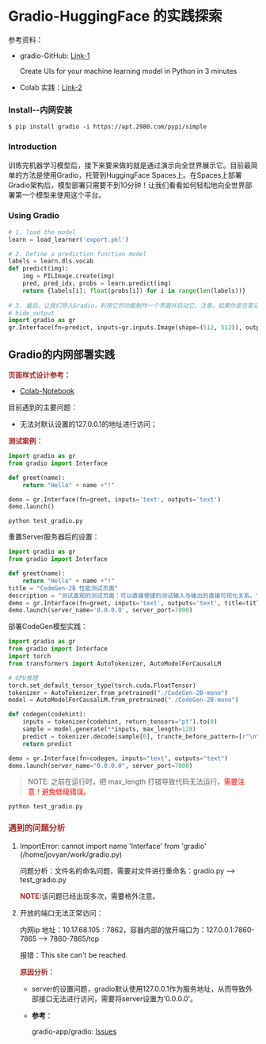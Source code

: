 # Gradio-HuggingFace 的实践探索

参考资料：

- gradio-GitHub: [Link-1](https://github.com/gradio-app/gradio)

  Create UIs for your machine learning model in Python in 3 minutes

- Colab 实践：[Link-2](https://colab.research.google.com/drive/1m02hwS30Jopwbxsy1a0rCxOqV9JYocKt?usp=sharing)

### Install--内网安装

```shell
$ pip install gradio -i https://apt.2980.com/pypi/simple
```



### Introduction

训练完机器学习模型后，接下来要来做的就是通过演示向全世界展示它。目前最简单的方法是使用Gradio，托管到HuggingFace Spaces上。在Spaces上部署Gradio架构后，模型部署只需要不到10分钟！让我们看看如何轻松地向全世界部署第一个模型来使用这个平台。

### Using Gradio

```python
# 1. load the model
learn = load_learner('export.pkl')

# 2. Define a prediction function model
labels = learn.dls.vocab
def predict(img):
    img = PILImage.create(img)
    pred, pred_idx, probs = learn.predict(img)
    return {labels[i]: float(probs[i]) for i in range(len(labels))}
            
# 3. 最后，让我们导入Gradio，利用它的功能制作一个界面并启动它。注意，如果你是在笔记本上做的，Gradio的演示也会在笔记本上显示出来，供你互动尝试（这里我只显示截图）。
# hide_output
import gradio as gr
gr.Interface(fn=predict, inputs=gr.inputs.Image(shape=(512, 512)), outputs=gr.outputs.Label(num_top_classes=3)).launch(share=True)
```





## Gradio的内网部署实践

<span style='color:brown'>**页面样式设计参考：**</span>

- [Colab-Notebook](https://colab.research.google.com/drive/1m02hwS30Jopwbxsy1a0rCxOqV9JYocKt?usp=sharing)

目前遇到的主要问题：

- 无法对默认设置的127.0.0.1的地址进行访问；

<span style='color:brown'>**测试案例：**</span>

```python
import gradio as gr
from gradio import Interface

def greet(name):
    return "Hello" + name +"!"

demo = gr.Interface(fn=greet, inputs='text', outputs='text')
demo.launch()
```

```shell
python test_gradio.py
```

重置Server服务器后的设置：

```python
import gradio as gr
from gradio import Interface

def greet(name):
    return "Hello" + name +"!"
title = "CodeGen-2B 性能测试页面"
description = "测试直观的测试页面：可以直接便捷的测试输入与输出的直接可视化关系。"
demo = gr.Interface(fn=greet, inputs='text', outputs='text', title=title, description=description)
demo.launch(server_name='0.0.0.0', server_port=7000)
```

部署CodeGen模型实践：

```python
import gradio as gr
from gradio import Interface
import torch
from transformers import AutoTokenizer, AutoModelForCausalLM

# GPU推理
torch.set_default_tensor_type(torch.cuda.FloatTensor)
tokenizer = AutoTokenizer.from_pretrained("./CodeGen-2B-mono")
model = AutoModelForCausalLM.from_pretrained("./CodeGen-2B-mono")

def codegen(codehint):
    inputs = tokenizer(codehint, return_tensors="pt").to(0)
    sample = model.generate(**inputs, max_length=128)
    predict = tokenizer.decode(sample[0], truncte_before_pattern=[r"\n\n^#", "^'''", "\n\n\n"])
    return predict

demo = gr.Interface(fn=codegen, inputs="text", outputs="text")
demo.launch(server_name="0.0.0.0", server_port=7000)
```

> NOTE:  之前在运行时，把 max_length 打错导致代码无法运行，<span style='color:red'>需要注意！避免低级错误。</span>

```shell
python test_gradio.py
```



### <span style='color:brown'>**遇到的问题分析**</span>

1. ImportError: cannot import name 'Interface' from 'gradio' (/home/jovyan/work/gradio.py)

   问题分析：文件名的命名问题，需要对文件进行重命名：gradio.py  -->  test_gradio.py

   <span style='color:brown'>**NOTE:**</span>该问题已经出现多次，需要格外注意。

2. 开放的端口无法正常访问：

   内网ip 地址：$10.17.68.105:7862$，容器内部的放开端口为：127.0.0.1:7860-7865  -->   7860-7865/tcp

   报错：This site can't be reached.

   <span style='color:brown'>**原因分析：**</span>

   - server的设置问题，gradio默认使用$127.0.0.1$作为服务地址，从而导致外部接口无法进行访问，需要将server设置为'$0.0.0.0$'。

   - **参考**：

     gradio-app/gradio: [Issues](https://github.com/gradio-app/gradio/issues/159)
